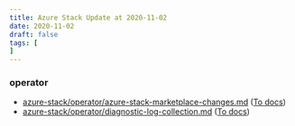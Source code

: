 ```yaml
---
title: Azure Stack Update at 2020-11-02
date: 2020-11-02
draft: false
tags: [
]
---
```


### operator
- [azure-stack/operator/azure-stack-marketplace-changes.md](https://github.com/MicrosoftDocs/azure-stack-docs/compare/df9f255..aa2c93e#diff-471325223eebf8193c2a64481b18fc7485b63810e7406b3570e8d1fb0f67eed3) ([To docs](https://docs.microsoft.com/en-us/azure-stack/operator/azure-stack-marketplace-changes?WT.mc_id=AZ-MVP-5003408))
- [azure-stack/operator/diagnostic-log-collection.md](https://github.com/MicrosoftDocs/azure-stack-docs/compare/df9f255..aa2c93e#diff-0b568405ca10ea58e3db1e97610604832da9b8ac34ba87f3005f1596974236ef) ([To docs](https://docs.microsoft.com/en-us/azure-stack/operator/diagnostic-log-collection?WT.mc_id=AZ-MVP-5003408))
    
